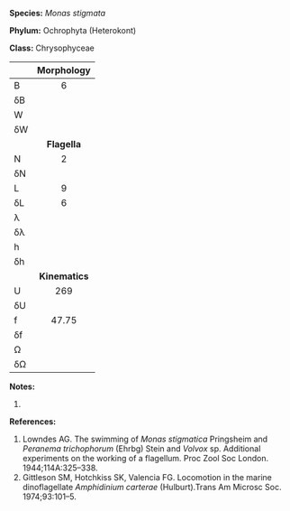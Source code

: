 **Species:** *Monas stigmata*

**Phylum:** Ochrophyta (Heterokont)

**Class:** Chrysophyceae

|    | **Morphology** |
|:-- | :------------: |
| B  | 6 |
| δB |  |
| W  |  |
| δW |  |
|    | **Flagella** |
| N  | 2 |
| δN |  |
| L  | 9 |
| δL | 6 |
| λ  |  |
| δλ |  |
| h  |  |
| δh |  |
|    | **Kinematics** |
| U  | 269 |
| δU |  |
| f  | 47.75 |
| δf |  |
| Ω  |  |
| δΩ |  |

**Notes:**

1.

**References:**

1. Lowndes AG.  The swimming of *Monas stigmatica* Pringsheim and *Peranema trichophorum* (Ehrbg) Stein and *Volvox* sp. Additional experiments on the working of a flagellum.  Proc Zool Soc London. 1944;114A:325–338.
1. Gittleson SM, Hotchkiss SK, Valencia FG.  Locomotion in the marine dinoflagellate *Amphidinium carterae* (Hulburt).Trans Am Microsc Soc. 1974;93:101–5.
